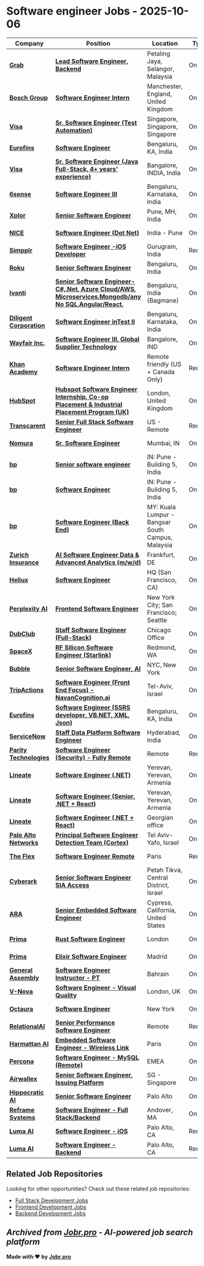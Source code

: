 # Software engineer Jobs - 2025-10-06

| Company | Position | Location | Type | Date |
| ------- | -------- | -------- | ---- | ------ |
| **[Grab](https://www.grab.com)** | **[Lead Software Engineer, Backend](https://jobr.pro/job/29422246/lead-software-engineer-backend?utm_source=github&utm_medium=repo&utm_campaign=github-software-engineering-jobs)** | Petaling Jaya, Selangor, Malaysia | On Site | Oct 06 |
| **[Bosch Group](https://www.bosch.com)** | **[Software Engineer Intern](https://jobr.pro/job/29421188/software-engineer-intern?utm_source=github&utm_medium=repo&utm_campaign=github-software-engineering-jobs)** | Manchester, England, United Kingdom | On Site | Oct 06 |
| **[Visa](https://visa.com)** | **[Sr. Software Engineer (Test Automation)](https://jobr.pro/job/29422571/sr-software-engineer-test-automation?utm_source=github&utm_medium=repo&utm_campaign=github-software-engineering-jobs)** | Singapore, Singapore, Singapore | On Site | Oct 06 |
| **[Eurofins](https://www.eurofins.com)** | **[Software Engineer](https://jobr.pro/job/29421126/software-engineer?utm_source=github&utm_medium=repo&utm_campaign=github-software-engineering-jobs)** | Bengaluru, KA, India | On Site | Oct 06 |
| **[Visa](https://visa.com)** | **[Sr. Software Engineer (Java Full-Stack, 4+ years' experience)](https://jobr.pro/job/29422573/sr-software-engineer-java-full-stack-4-years-experience?utm_source=github&utm_medium=repo&utm_campaign=github-software-engineering-jobs)** | Bangalore, INDIA, India | On Site | Oct 06 |
| **[6sense](https://6sense.com/)** | **[Software Engineer III](https://jobr.pro/job/29422023/software-engineer-iii?utm_source=github&utm_medium=repo&utm_campaign=github-software-engineering-jobs)** | Bengaluru, Karnataka, India | On Site | Oct 06 |
| **[Xplor](https://www.xplortechnologies.com)** | **[Senior Software Engineer](https://jobr.pro/job/29421888/senior-software-engineer?utm_source=github&utm_medium=repo&utm_campaign=github-software-engineering-jobs)** | Pune, MH, India | On Site | Oct 06 |
| **[NICE](https://www.nice.com/)** | **[Software Engineer (Dot Net)](https://jobr.pro/job/29419489/software-engineer-dot-net?utm_source=github&utm_medium=repo&utm_campaign=github-software-engineering-jobs)** | India - Pune | On Site | Oct 06 |
| **[Simpplr](https://www.simpplr.com/)** | **[Software Engineer -iOS Developer](https://jobr.pro/job/29421994/software-engineer-ios-developer?utm_source=github&utm_medium=repo&utm_campaign=github-software-engineering-jobs)** | Gurugram, India | Remote | Oct 06 |
| **[Roku](https://www.weareroku.com/)** | **[Senior Software Engineer](https://jobr.pro/job/29417816/senior-software-engineer?utm_source=github&utm_medium=repo&utm_campaign=github-software-engineering-jobs)** | Bengaluru, India | On Site | Oct 06 |
| **[Ivanti](https://www.ivanti.com/)** | **[Senior Software Engineer- C#,.Net, Azure Cloud/AWS, Microservices,Mongodb/any No SQL,Angular/React.](https://jobr.pro/job/29419246/senior-software-engineer-cnet-azure-cloudaws-microservicesmongodbany-no-sqlangularreact?utm_source=github&utm_medium=repo&utm_campaign=github-software-engineering-jobs)** | Bengaluru, India (Bagmane) | On Site | Oct 06 |
| **[Diligent Corporation](https://www.diligent.com/)** | **[Software Engineer inTest II](https://jobr.pro/job/29417214/software-engineer-intest-ii?utm_source=github&utm_medium=repo&utm_campaign=github-software-engineering-jobs)** | Bengaluru, Karnataka, India | On Site | Oct 06 |
| **[Wayfair Inc.](https://www.wayfair.com/)** | **[Software Engineer III, Global Supplier Technology](https://jobr.pro/job/29420530/software-engineer-iii-global-supplier-technology?utm_source=github&utm_medium=repo&utm_campaign=github-software-engineering-jobs)** | Bangalore, IND | On Site | Oct 06 |
| **[Khan Academy](https://khanacademy.org/)** | **[Software Engineer Intern](https://jobr.pro/job/29416503/software-engineer-intern?utm_source=github&utm_medium=repo&utm_campaign=github-software-engineering-jobs)** | Remote friendly (US + Canada Only) | Remote | Oct 06 |
| **[HubSpot](https://www.hubspot.com/)** | **[Hubspot Software Engineer Internship, Co-op Placement & Industrial Placement Program (UK)](https://jobr.pro/job/29417268/hubspot-software-engineer-internship-co-op-placement-industrial-placement-program-uk?utm_source=github&utm_medium=repo&utm_campaign=github-software-engineering-jobs)** | London, United Kingdom | On Site | Oct 06 |
| **[Transcarent](https://transcarent.com/)** | **[Senior Full Stack Software Engineer](https://jobr.pro/job/29418507/senior-full-stack-software-engineer?utm_source=github&utm_medium=repo&utm_campaign=github-software-engineering-jobs)** | US - Remote | Remote | Oct 06 |
| **[Nomura](https://www.nomura.com/)** | **[Sr. Software Engineer](https://jobr.pro/job/29418812/sr-software-engineer?utm_source=github&utm_medium=repo&utm_campaign=github-software-engineering-jobs)** | Mumbai, IN | On Site | Oct 06 |
| **[bp](https://www.bp.com/)** | **[Senior software engineer](https://jobr.pro/job/29420578/senior-software-engineer?utm_source=github&utm_medium=repo&utm_campaign=github-software-engineering-jobs)** | IN: Pune - Building 5, India | On Site | Oct 06 |
| **[bp](https://www.bp.com/)** | **[Software Engineer](https://jobr.pro/job/29420577/software-engineer?utm_source=github&utm_medium=repo&utm_campaign=github-software-engineering-jobs)** | IN: Pune - Building 5, India | On Site | Oct 06 |
| **[bp](https://www.bp.com/)** | **[Software Engineer (Back End)](https://jobr.pro/job/29420588/software-engineer-back-end?utm_source=github&utm_medium=repo&utm_campaign=github-software-engineering-jobs)** | MY: Kuala Lumpur - Bangsar South Campus, Malaysia | On Site | Oct 06 |
| **[Zurich Insurance](https://www.zurich.com)** | **[AI Software Engineer Data & Advanced Analytics (m/w/d)](https://jobr.pro/job/29421022/ai-software-engineer-data-advanced-analytics-mwd?utm_source=github&utm_medium=repo&utm_campaign=github-software-engineering-jobs)** | Frankfurt, DE | On Site | Oct 06 |
| **[Heliux](https://www.heliux.com/)** | **[Software Engineer](https://jobr.pro/job/29419203/software-engineer?utm_source=github&utm_medium=repo&utm_campaign=github-software-engineering-jobs)** | HQ (San Francisco, CA) | On Site | Oct 05 |
| **[Perplexity AI](https://www.perplexity.ai/)** | **[Frontend Software Engineer](https://jobr.pro/job/29415849/frontend-software-engineer?utm_source=github&utm_medium=repo&utm_campaign=github-software-engineering-jobs)** | New York City; San Francisco; Seattle | On Site | Oct 05 |
| **[DubClub](https://dubclub.win/)** | **[Staff Software Engineer (Full-Stack)](https://jobr.pro/job/29418544/staff-software-engineer-full-stack?utm_source=github&utm_medium=repo&utm_campaign=github-software-engineering-jobs)** | Chicago Office | On Site | Oct 05 |
| **[SpaceX](https://www.spacex.com/)** | **[RF Silicon Software Engineer (Starlink)](https://jobr.pro/job/29420823/rf-silicon-software-engineer-starlink?utm_source=github&utm_medium=repo&utm_campaign=github-software-engineering-jobs)** | Redmond, WA | On Site | Oct 05 |
| **[Bubble](https://bubble.io/)** | **[Senior Software Engineer, AI](https://jobr.pro/job/29418351/senior-software-engineer-ai?utm_source=github&utm_medium=repo&utm_campaign=github-software-engineering-jobs)** | NYC, New York | On Site | Oct 05 |
| **[TripActions](https://tripactions.com/)** | **[Software Engineer (Front End Focus) - NavanCognition.ai](https://jobr.pro/job/29421796/software-engineer-front-end-focus-navancognitionai?utm_source=github&utm_medium=repo&utm_campaign=github-software-engineering-jobs)** | Tel-Aviv, Israel | On Site | Oct 05 |
| **[Eurofins](https://www.eurofins.com)** | **[Software Engineer (SSRS developer, VB.NET, XML, Json)](https://jobr.pro/job/29421132/software-engineer-ssrs-developer-vbnet-xml-json?utm_source=github&utm_medium=repo&utm_campaign=github-software-engineering-jobs)** | Bengaluru, KA, India | On Site | Oct 05 |
| **[ServiceNow](https://www.servicenow.com)** | **[Staff Data Platform Software Engineer](https://jobr.pro/job/29415280/staff-data-platform-software-engineer?utm_source=github&utm_medium=repo&utm_campaign=github-software-engineering-jobs)** | Hyderabad, India | On Site | Oct 05 |
| **[Parity Technologies](https://www.parity.io/)** | **[Software Engineer (Security) - Fully Remote](https://jobr.pro/job/29418825/software-engineer-security-fully-remote?utm_source=github&utm_medium=repo&utm_campaign=github-software-engineering-jobs)** | Remote | Remote | Oct 05 |
| **[Lineate](https://www.lineate.com/)** | **[Software Engineer (.NET)](https://jobr.pro/job/29415381/software-engineer-net?utm_source=github&utm_medium=repo&utm_campaign=github-software-engineering-jobs)** | Yerevan, Yerevan, Armenia | On Site | Oct 05 |
| **[Lineate](https://www.lineate.com/)** | **[Software Engineer (Senior, .NET + React)](https://jobr.pro/job/29415383/software-engineer-senior-net-react?utm_source=github&utm_medium=repo&utm_campaign=github-software-engineering-jobs)** | Yerevan, Yerevan, Armenia | On Site | Oct 05 |
| **[Lineate](https://www.lineate.com/)** | **[Software Engineer (.NET + React)](https://jobr.pro/job/29415382/software-engineer-net-react?utm_source=github&utm_medium=repo&utm_campaign=github-software-engineering-jobs)** | Georgian office | On Site | Oct 05 |
| **[Palo Alto Networks](https://www.paloaltonetworks.com)** | **[Principal Software Engineer Detection Team (Cortex)](https://jobr.pro/job/29415143/principal-software-engineer-detection-team-cortex?utm_source=github&utm_medium=repo&utm_campaign=github-software-engineering-jobs)** | Tel Aviv-Yafo, Israel | On Site | Oct 05 |
| **[The Flex](https://theflex.global/)** | **[Software Engineer Remote](https://jobr.pro/job/29418320/software-engineer-remote?utm_source=github&utm_medium=repo&utm_campaign=github-software-engineering-jobs)** | Paris | Remote | Oct 05 |
| **[Cyberark](https://www.cyberark.com)** | **[Senior Software Engineer SIA Access](https://jobr.pro/job/29420135/senior-software-engineer-sia-access?utm_source=github&utm_medium=repo&utm_campaign=github-software-engineering-jobs)** | Petah Tikva, Central District, Israel | On Site | Oct 05 |
| **[ARA](https://www.ara.com)** | **[Senior Embedded Software Engineer](https://jobr.pro/job/29423566/senior-embedded-software-engineer?utm_source=github&utm_medium=repo&utm_campaign=github-software-engineering-jobs)** | Cypress, California, United States | On Site | Oct 05 |
| **[Prima](https://www.helloprima.com/)** | **[Rust Software Engineer](https://jobr.pro/job/29421226/rust-software-engineer?utm_source=github&utm_medium=repo&utm_campaign=github-software-engineering-jobs)** | London | On Site | Oct 05 |
| **[Prima](https://www.helloprima.com/)** | **[Elixir Software Engineer](https://jobr.pro/job/29421223/elixir-software-engineer?utm_source=github&utm_medium=repo&utm_campaign=github-software-engineering-jobs)** | Madrid | On Site | Oct 05 |
| **[General Assembly](https://generalassemb.ly/)** | **[Software Engineer Instructor - PT](https://jobr.pro/job/29420788/software-engineer-instructor-pt?utm_source=github&utm_medium=repo&utm_campaign=github-software-engineering-jobs)** | Bahrain | On Site | Oct 05 |
| **[V-Nova](https://v-nova.com/)** | **[Software Engineer - Visual Quality](https://jobr.pro/job/29420198/software-engineer-visual-quality?utm_source=github&utm_medium=repo&utm_campaign=github-software-engineering-jobs)** | London, UK | On Site | Oct 05 |
| **[Octaura](https://www.octaura.com/)** | **[Software Engineer](https://jobr.pro/job/29420190/software-engineer?utm_source=github&utm_medium=repo&utm_campaign=github-software-engineering-jobs)** | New York | On Site | Oct 05 |
| **[RelationalAI](https://relational.ai/)** | **[Senior Performance Software Engineer](https://jobr.pro/job/29419871/senior-performance-software-engineer?utm_source=github&utm_medium=repo&utm_campaign=github-software-engineering-jobs)** | Remote | Remote | Oct 05 |
| **[Harmattan AI](https://www.harmattan.ai/)** | **[Embedded Software Engineer - Wireless Link](https://jobr.pro/job/29419443/embedded-software-engineer-wireless-link?utm_source=github&utm_medium=repo&utm_campaign=github-software-engineering-jobs)** | Paris | On Site | Oct 05 |
| **[Percona](https://www.percona.com/)** | **[Software Engineer - MySQL (Remote)](https://jobr.pro/job/29419294/software-engineer-mysql-remote?utm_source=github&utm_medium=repo&utm_campaign=github-software-engineering-jobs)** | EMEA | On Site | Oct 05 |
| **[Airwallex](https://www.airwallex.com)** | **[Senior Software Engineer, Issuing Platform](https://jobr.pro/job/29418855/senior-software-engineer-issuing-platform?utm_source=github&utm_medium=repo&utm_campaign=github-software-engineering-jobs)** | SG - Singapore | On Site | Oct 05 |
| **[Hippocratic AI](https://www.hippocraticai.com/)** | **[Senior Software Engineer](https://jobr.pro/job/29418824/senior-software-engineer?utm_source=github&utm_medium=repo&utm_campaign=github-software-engineering-jobs)** | Palo Alto | On Site | Oct 05 |
| **[Reframe Systems](https://www.reframe.systems/)** | **[Software Engineer - Full Stack/Backend](https://jobr.pro/job/29418784/software-engineer-full-stackbackend?utm_source=github&utm_medium=repo&utm_campaign=github-software-engineering-jobs)** | Andover, MA | On Site | Oct 05 |
| **[Luma AI](https://www.lumalabs.ai/)** | **[Software Engineer - iOS](https://jobr.pro/job/29418770/software-engineer-ios?utm_source=github&utm_medium=repo&utm_campaign=github-software-engineering-jobs)** | Palo Alto, CA | Remote | Oct 05 |
| **[Luma AI](https://www.lumalabs.ai/)** | **[Software Engineer - Backend](https://jobr.pro/job/29418748/software-engineer-backend?utm_source=github&utm_medium=repo&utm_campaign=github-software-engineering-jobs)** | Palo Alto, CA | Remote | Oct 05 |

## Related Job Repositories

Looking for other opportunities? Check out these related job repositories:

- [Full Stack Development Jobs](https://github.com/jobs-jobr-pro/Full-Stack-Development-Jobs)
- [Frontend Development Jobs](https://github.com/jobs-jobr-pro/Frontend-Development-Jobs)
- [Backend Development Jobs](https://github.com/jobs-jobr-pro/Backend-Development-Jobs)



*Archived from [Jobr.pro](https://jobr.pro?utm_source=github&utm_medium=repo&utm_campaign=github-software-engineering-jobs) - AI-powered job search platform*
---

**Made with ❤️ by [Jobr.pro](https://jobr.pro?utm_source=github&utm_medium=repo&utm_campaign=github-software-engineering-jobs)**